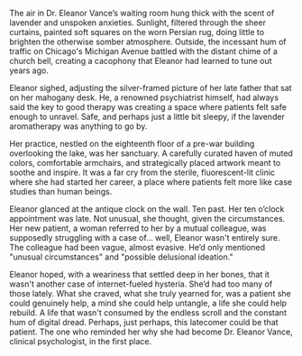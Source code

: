 The air in Dr. Eleanor Vance’s waiting room hung thick with the scent of lavender and unspoken anxieties. Sunlight, filtered through the sheer curtains, painted soft squares on the worn Persian rug, doing little to brighten the otherwise somber atmosphere. Outside, the incessant hum of traffic on Chicago's Michigan Avenue battled with the distant chime of a church bell, creating a cacophony that Eleanor had learned to tune out years ago.

Eleanor sighed, adjusting the silver-framed picture of her late father that sat on her mahogany desk. He, a renowned psychiatrist himself, had always said the key to good therapy was creating a space where patients felt safe enough to unravel. Safe, and perhaps just a little bit sleepy, if the lavender aromatherapy was anything to go by.

Her practice, nestled on the eighteenth floor of a pre-war building overlooking the lake, was her sanctuary. A carefully curated haven of muted colors, comfortable armchairs, and strategically placed artwork meant to soothe and inspire. It was a far cry from the sterile, fluorescent-lit clinic where she had started her career, a place where patients felt more like case studies than human beings.

Eleanor glanced at the antique clock on the wall. Ten past. Her ten o’clock appointment was late. Not unusual, she thought, given the circumstances. Her new patient, a woman referred to her by a mutual colleague, was supposedly struggling with a case of… well, Eleanor wasn't entirely sure. The colleague had been vague, almost evasive. He’d only mentioned "unusual circumstances" and "possible delusional ideation."

Eleanor hoped, with a weariness that settled deep in her bones, that it wasn't another case of internet-fueled hysteria. She’d had too many of those lately. What she craved, what she truly yearned for, was a patient she could genuinely help, a mind she could help untangle, a life she could help rebuild. A life that wasn't consumed by the endless scroll and the constant hum of digital dread. Perhaps, just perhaps, this latecomer could be that patient. The one who reminded her why she had become Dr. Eleanor Vance, clinical psychologist, in the first place.
